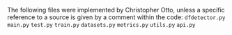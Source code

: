 The following files were implemented by Christopher Otto, unless a specific reference to a source is given by a comment within the code:
 ```dfdetector.py```
 ```main.py```
 ```test.py```
 ```train.py```
 ```datasets.py```
 ```metrics.py```
 ```utils.py```
 ```api.py```

